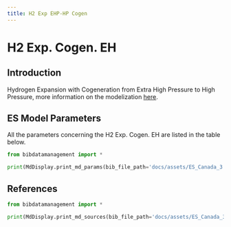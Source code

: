 ```yaml
---
title: H2 Exp EHP-HP Cogen
---
```


# H2 Exp. Cogen. EH

## Introduction

Hydrogen Expansion with Cogeneration from Extra High Pressure to High Pressure, more information on the
modelization [here](https://gitlab.com/ipese/on-the-role-of-energy-infrastructure-in-the-energy-transition/-/tree/main/03_Infrastructure-Documentation/02_Gas-Infrastructure?ref_type=heads).

## ES Model Parameters

All the parameters concerning the H2 Exp. Cogen. EH are listed in the table
below.

```python exec="on"
from bibdatamanagement import *

print(MdDisplay.print_md_params(bib_file_path='docs/assets/ES_Canada_3.bib', filter_entry='H2_EXP_EH_COGEN'))
```

## References

```python exec="on"
from bibdatamanagement import *

print(MdDisplay.print_md_sources(bib_file_path='docs/assets/ES_Canada_3.bib', filter_entry='H2_EXP_EH_COGEN'))
```

